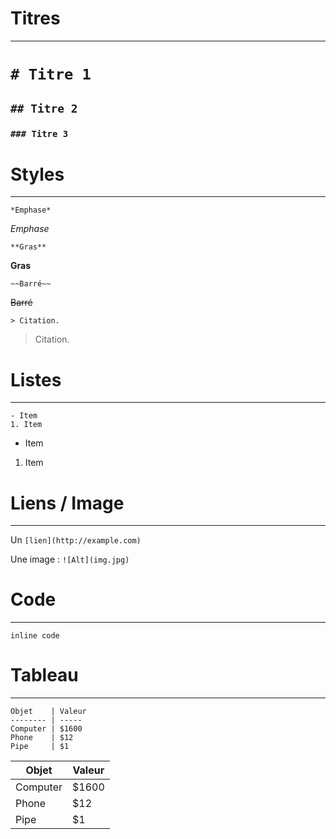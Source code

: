 # Titres
---------------------------

# `# Titre 1`

## `## Titre 2`

### `### Titre 3`


# Styles
---------------------------

`*Emphase*`

*Emphase*

`**Gras**`

**Gras**

`~~Barré~~`

~~Barré~~

`> Citation.`

> Citation.


# Listes
---------------------------

```
- Item
1. Item
```

- Item

1. Item


# Liens / Image
---------------------------

Un `[lien](http://example.com)`

Une image : `![Alt](img.jpg)`


# Code
---------------------------

`inline code`


# Tableau
---------------------------

```
Objet    | Valeur
-------- | -----
Computer | $1600
Phone    | $12
Pipe     | $1
```


Objet    | Valeur
-------- | -----
Computer | $1600
Phone    | $12
Pipe     | $1